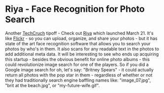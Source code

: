 Riya - Face Recognition for Photo Search
=========================================

Another [TechCruch](http://feeds.feedburner.com/Techcrunch?m=770) tipoff - Check out [Riya](http://www.riya.com/) which launched March 21. It's like [Flickr](http://www.flickr.com/) - so you can upload, organize, and share your photos - but it has state of the art face recognition software that allows you to search your photos by who's in them. It also scans for any readable text in the photos to add additional meta data. It will be interesting to see who ends up acquiring this startup - besides the obvious benefit for online photo albums - this could revolutionize image search for one of the players. So if you did a Google image search for oh, let's say: "Britney Spears" - it could actually return all photos with the pop star in them - regardless of whether or not they had traditionally search engine baffling names like: "image_07.jpg", "brit at the beach.jpg", or "my-future-wife.gif".
